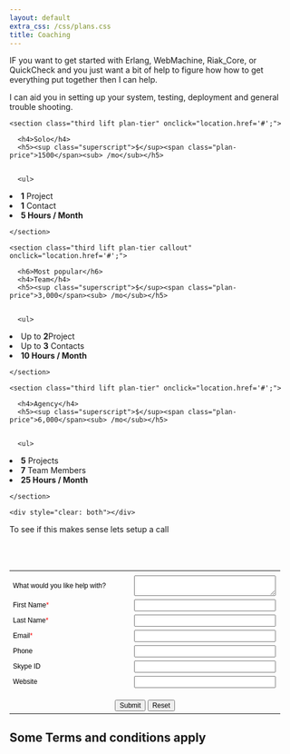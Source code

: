 ```yaml
---
layout: default
extra_css: /css/plans.css
title: Coaching
---
```


<div class="wrapper">

IF you want to get started with Erlang, WebMachine, Riak_Core, or
QuickCheck and you just want a bit of help to figure how how to get
everything put together then I can help. 

I can aid you in setting up your system, testing, deployment and
general trouble shooting. 
</div>

  <section class="layer plans">
  <section>

    <section class="third lift plan-tier" onclick="location.href='#';">

      <h4>Solo</h4>
      <h5><sup class="superscript">$</sup><span class="plan-price">1500</span><sub> /mo</sub></h5>


      <ul>
<li><strong>1</strong> Project</li>
<li><strong>1</strong> Contact</li>
<li><strong>5 Hours / Month</strong></li>

</ul>

    </section>

    <section class="third lift plan-tier callout" onclick="location.href='#';">

      <h6>Most popular</h6>
      <h4>Team</h4>
      <h5><sup class="superscript">$</sup><span class="plan-price">3,000</span><sub> /mo</sub></h5>


      <ul>
<li>Up to <strong>2</strong>Project</li>
<li>Up to <strong>3</strong> Contacts</li>
<li><strong>10 Hours / Month </strong></li>
</ul>

    </section>

    <section class="third lift plan-tier" onclick="location.href='#';">

      <h4>Agency</h4>
      <h5><sup class="superscript">$</sup><span class="plan-price">6,000</span><sub> /mo</sub></h5>


      <ul>
<li><strong>5</strong> Projects</li>
<li><strong>7</strong> Team Members</li>
<li><strong>25 Hours / Month </strong></li>

</ul>

    </section>

    <div style="clear: both"></div>
  </section>
</section>



To see if this makes sense lets setup a call 

<div id='crmWebToEntityForm' align='center'>
  <form action='https://crm.zoho.com/crm/WebToLeadForm' name=
	"WebToLeads1240334000000090001" method='post' onsubmit=
	'javascript:document.charset="UTF-8"; return checkMandatery()'
	accept-charset='UTF-8'>
    <input type='text' style='display:none;'
	   name='xnQsjsdp' value='4e1d37cd612948b745afac330b4cc68227fe2f290e22795a3622c39053854599'>
    <input type='hidden' name='zc_gad' id='zc_gad' value=''>
    <input type='text' style='display:none;' name='xmIwtLD' value=
	   '5e11af130c09f2a9e0f5f03ecb2fd30a98cbccf0f563b65cfc496fb2b8ae7e64'>
    <input type='text' style='display:none;' name='actionType' value=
	   'TGVhZHM='> <input type='text' style='display:none;' name=
			      'returnURL' value='http://zachkessin.com/coaching.html'><br>
    <br>
    <table border="0" cellspacing="0" cellpadding='6' width="600"
	   style='color:black'>
      <tr>
	<td colspan='2' align='left' style=
	    'color:black;font-family:Arial;font-size:14px;'></td>
      </tr>
      <tr>
	<td nowrap='nowrap' align='left' style=
	    'font-size:12px;font-family:Arial;width:200px;'>What would you like
	  help with?</td>
	<td style='width:250px;'>
	  <textarea style='width:250px;' name='Description' maxlength='1000'
		    width='250' height='250'>
	</textarea></td>
      </tr>
      <tr>
	<td nowrap='nowrap' align='left' style=
	    'font-size:12px;font-family:Arial;width:200px;'>First
	  Name<span style='color:red;'>*</span></td>
	<td style='width:250px;'><input type='text' style='width:250px;'
					maxlength='40' name='First Name'></td>
      </tr>
      <tr>
	<td nowrap='nowrap' align='left' style=
	    'font-size:12px;font-family:Arial;width:200px;'>Last
	  Name<span style='color:red;'>*</span></td>
	<td style='width:250px;'><input type='text' style='width:250px;'
					maxlength='80' name='Last Name'></td>
      </tr>
      <tr>
	<td nowrap='nowrap' align='left' style=
	    'font-size:12px;font-family:Arial;width:200px;'>Email<span style=
								       'color:red;'>*</span></td>
	<td style='width:250px;'><input type='text' style='width:250px;'
					maxlength='100' name='Email'></td>
      </tr>
      <tr>
	<td nowrap='nowrap' align='left' style=
	    'font-size:12px;font-family:Arial;width:200px;'>Phone</td>
	<td style='width:250px;'><input type='text' style='width:250px;'
					maxlength='30' name='Phone'></td>
      </tr>
      <tr>
	<td nowrap='nowrap' align='left' style=
	    'font-size:12px;font-family:Arial;width:200px;'>Skype ID</td>
	<td style='width:250px;'><input type='text' style='width:250px;'
					maxlength='50' name='Skype ID'></td>
      </tr>
      <tr>
	<td nowrap='nowrap' align='left' style=
	    'font-size:12px;font-family:Arial;width:200px;'>Website</td>
	<td style='width:250px;'><input type='text' style='width:250px;'
					maxlength='255' name='Website'></td>
      </tr>
      <tr>
	<td colspan='2' align='center' style='padding-top: 15px;'>
	  <input style='font-size:12px;color:black' type='submit' value=
		 'Submit'> <input type='reset' style='font-size:12px;color:black'
				  value='Reset'></td>
      </tr>
    </table>
    <script type="text/javascript">
 var mndFileds=new Array('First Name','Last Name','Email');var fldLangVal=new Array('First Name','Last Name','Email');function reloadImg(){if(document.getElementById('imgid').src.indexOf('&d') !== -1 ){document.getElementById('imgid').src=document.getElementById('imgid').src.substring(0,document.getElementById('imgid').src.indexOf('&d'))+'&d'+new Date().getTime();}else{document.getElementById('imgid').src = document.getElementById('imgid').src+'&d'+new Date().getTime();}}function checkMandatery(){var name='';var email='';for(i=0;i<mndFileds.length;i++){ var fieldObj=document.forms['WebToLeads1240334000000090001'][mndFileds[i]];if(fieldObj) {if(((fieldObj.value).replace(/^\s+|\s+$/g, '')).length==0){alert(fldLangVal[i] +' cannot be empty'); fieldObj.focus(); return false;}else if(fieldObj.nodeName=='SELECT'){if(fieldObj.options[fieldObj.selectedIndex].value=='-None-'){alert(fldLangVal[i] +' cannot be none'); fieldObj.focus(); return false;}} else if(fieldObj.type =='checkbox'){ if (fieldObj.checked == false){     alert('Please accept  '+fldLangVal[i]); fieldObj.focus();return false;}}try{if(fieldObj.name == 'Last Name'){name = fieldObj.value;}}catch(e){}}}try{if($zoho){var LDTuvidObj = document.forms['WebToLeads1240334000000090001']['LDTuvid'];if(LDTuvidObj){LDTuvidObj.value = $zoho.salesiq.visitor.uniqueid();}var firstnameObj = document.forms['WebToLeads1240334000000090001']['First Name'];if(firstnameObj){name = firstnameObj.value +' '+name;}$zoho.salesiq.visitor.name(name);var emailObj = document.forms['WebToLeads1240334000000090001']['Email'];if(emailObj){email = emailObj.value;$zoho.salesiq.visitor.email(email);}}}catch(e){}}
</script></form>
</div>

## Some Terms and conditions apply

